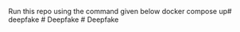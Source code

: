 Run this repo using the command given below
docker compose up#   d e e p f a k e  
 #   D e e p f a k e  
 #   D e e p f a k e  
 